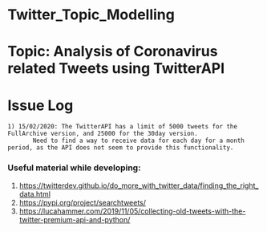 # Twitter_Topic_Modelling

# Topic: Analysis of Coronavirus related Tweets using TwitterAPI

# Issue Log
    1) 15/02/2020: The TwitterAPI has a limit of 5000 tweets for the FullArchive version, and 25000 for the 30day version.
		   Need to find a way to receive data for each day for a month period, as the API does not seem to provide this functionality.

### Useful material while developing:
1) https://twitterdev.github.io/do_more_with_twitter_data/finding_the_right_data.html
2) https://pypi.org/project/searchtweets/
3) https://lucahammer.com/2019/11/05/collecting-old-tweets-with-the-twitter-premium-api-and-python/